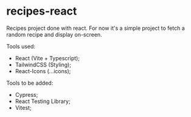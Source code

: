 # recipes-react
Recipes project done with react.
For now it's a simple project to fetch a random recipe and display on-screen.

Tools used: 
- React (Vite + Typescript);
- TailwindCSS (Styling);
- React-Icons (...icons);

Tools to be added: 
- Cypress;
- React Testing Library;
- Vitest;
